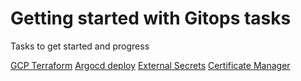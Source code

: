 # Getting started with Gitops tasks

Tasks to get started and progress

[GCP Terraform](gcp-terraform.md)
[Argocd deploy](argocd.md)
[External Secrets](external-secrets.md)
[Certificate Manager](certificate-manager)
